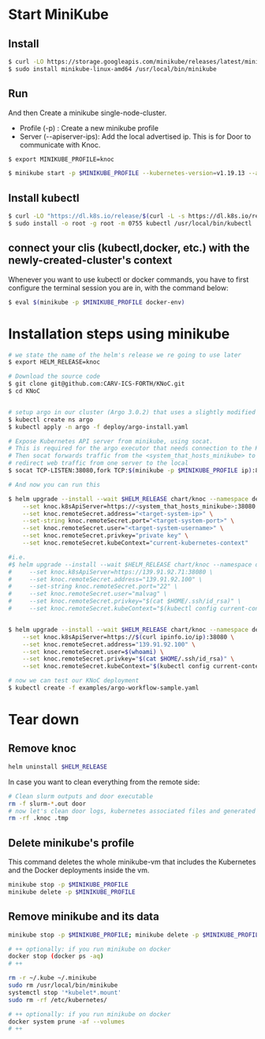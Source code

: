 
# Start MiniKube

## Install
```bash
$ curl -LO https://storage.googleapis.com/minikube/releases/latest/minikube-linux-amd64
$ sudo install minikube-linux-amd64 /usr/local/bin/minikube
```

## Run
And then Create a minikube single-node-cluster.
- Profile (-p) : Create a new minikube profile
- Server (--apiserver-ips): Add the local advertised ip. This is for Door to communicate with Knoc.

```bash
$ export MINIKUBE_PROFILE=knoc

$ minikube start -p $MINIKUBE_PROFILE --kubernetes-version=v1.19.13 --apiserver-ips=$(curl ipinfo.io/ip)
```
## Install kubectl

```bash
$ curl -LO "https://dl.k8s.io/release/$(curl -L -s https://dl.k8s.io/release/stable.txt)/bin/linux/amd64/kubectl"
$ sudo install -o root -g root -m 0755 kubectl /usr/local/bin/kubectl
```

## connect your clis (kubectl,docker, etc.) with the newly-created-cluster's context

Whenever you want to use kubectl or docker commands, you have to first configure the terminal session you are in, with the command below:
```bash
$ eval $(minikube -p $MINIKUBE_PROFILE docker-env) 
```

    
# Installation steps using minikube
```bash
# we state the name of the helm's release we re going to use later
$ export HELM_RELEASE=knoc

# Download the source code
$ git clone git@github.com:CARV-ICS-FORTH/KNoC.git
$ cd KNoC


# setup argo in our cluster (Argo 3.0.2) that uses a slightly modified version of k8sapi-executor
$ kubectl create ns argo
$ kubectl apply -n argo -f deploy/argo-install.yaml

# Expose Kubernetes API server from minikube, using socat. 
# This is required for the argo executor that needs connection to the K8s Api server
# Then socat forwards traffic from the <system_that_hosts_minikube> to the ip of minikube
# redirect web traffic from one server to the local
$ socat TCP-LISTEN:38080,fork TCP:$(minikube -p $MINIKUBE_PROFILE ip):8443 &

# And now you can run this

$ helm upgrade --install --wait $HELM_RELEASE chart/knoc --namespace default \
    --set knoc.k8sApiServer=https://<system_that_hosts_minikube>:38080 \
    --set knoc.remoteSecret.address="<target-system-ip>" \
    --set-string knoc.remoteSecret.port="<target-system-port>" \
    --set knoc.remoteSecret.user="<target-system-username>" \
    --set knoc.remoteSecret.privkey="private key" \
    --set knoc.remoteSecret.kubeContext="current-kubernetes-context"

#i.e.
#$ helm upgrade --install --wait $HELM_RELEASE chart/knoc --namespace default \
#     --set knoc.k8sApiServer=https://139.91.92.71:38080 \
#     --set knoc.remoteSecret.address="139.91.92.100" \
#     --set-string knoc.remoteSecret.port="22" \
#     --set knoc.remoteSecret.user="malvag" \
#     --set knoc.remoteSecret.privkey="$(cat $HOME/.ssh/id_rsa)" \
#     --set knoc.remoteSecret.kubeContext="$(kubectl config current-context)"


$ helm upgrade --install --wait $HELM_RELEASE chart/knoc --namespace default \
    --set knoc.k8sApiServer=https://$(curl ipinfo.io/ip):38080 \
    --set knoc.remoteSecret.address="139.91.92.100" \
    --set knoc.remoteSecret.user=$(whoami) \
    --set knoc.remoteSecret.privkey="$(cat $HOME/.ssh/id_rsa)" \
    --set knoc.remoteSecret.kubeContext="$(kubectl config current-context)"

# now we can test our KNoC deployment
$ kubectl create -f examples/argo-workflow-sample.yaml
```

# Tear down

## Remove knoc
```bash
helm uninstall $HELM_RELEASE
```
In case you want to clean everything from the remote side:

```bash
# Clean slurm outputs and door executable
rm -f slurm-*.out door
# now let's clean door logs, kubernetes associated files and generated scripts
rm -rf .knoc .tmp
```

## Delete minikube's profile
This command deletes the whole minikube-vm that includes the Kubernetes and the Docker deployments inside the vm.

```bash
minikube stop -p $MINIKUBE_PROFILE
minikube delete -p $MINIKUBE_PROFILE
```

## Remove minikube and its data
```bash
minikube stop -p $MINIKUBE_PROFILE; minikube delete -p $MINIKUBE_PROFILE

# ++ optionally: if you run minikube on docker
docker stop (docker ps -aq)
# ++

rm -r ~/.kube ~/.minikube
sudo rm /usr/local/bin/minikube
systemctl stop '*kubelet*.mount'
sudo rm -rf /etc/kubernetes/

# ++ optionally: if you run minikube on docker
docker system prune -af --volumes
# ++
```